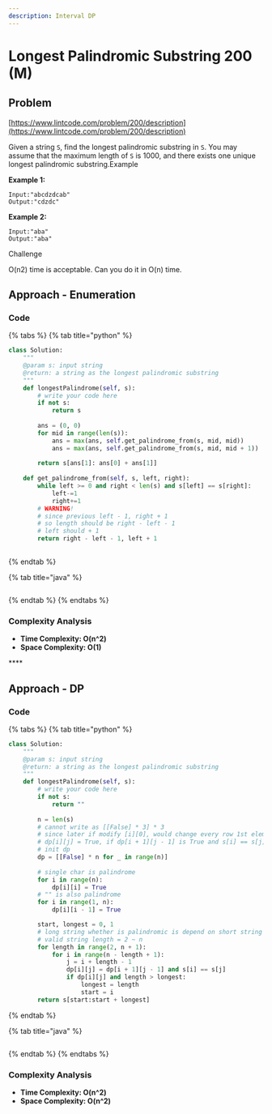 ```yaml
---
description: Interval DP
---
```


# Longest Palindromic Substring 200 \(M\)

## Problem

[https://www.lintcode.com/problem/200/description](https://www.lintcode.com/problem/200/description)

Given a string `S`, find the longest palindromic substring in `S`. You may assume that the maximum length of `S` is 1000, and there exists one unique longest palindromic substring.Example

**Example 1:**

```text
Input:"abcdzdcab"
Output:"cdzdc"
```

**Example 2:**

```text
Input:"aba"
Output:"aba"
```

Challenge

O\(n2\) time is acceptable. Can you do it in O\(n\) time.

## Approach - Enumeration

### Code

{% tabs %}
{% tab title="python" %}
```python
class Solution:
    """
    @param s: input string
    @return: a string as the longest palindromic substring
    """
    def longestPalindrome(self, s):
        # write your code here
        if not s:
            return s
        
        ans = (0, 0)
        for mid in range(len(s)):
            ans = max(ans, self.get_palindrome_from(s, mid, mid))
            ans = max(ans, self.get_palindrome_from(s, mid, mid + 1))
        
        return s[ans[1]: ans[0] + ans[1]]
    
    def get_palindrome_from(self, s, left, right):
        while left >= 0 and right < len(s) and s[left] == s[right]:
            left-=1
            right+=1
        # WARNING!
        # since previous left - 1, right + 1
        # so length should be right - left - 1
        # left should + 1
        return right - left - 1, left + 1
        

```
{% endtab %}

{% tab title="java" %}
```

```
{% endtab %}
{% endtabs %}

### Complexity Analysis

* **Time Complexity: O\(n^2\)**
* **Space Complexity: O\(1\)**

\*\*\*\*

## Approach - DP

### Code

{% tabs %}
{% tab title="python" %}
```python
class Solution:
    """
    @param s: input string
    @return: a string as the longest palindromic substring
    """
    def longestPalindrome(self, s):
        # write your code here
        if not s:
            return ""
        
        n = len(s)
        # cannot write as [[False] * 3] * 3
        # since later if modify [i][0], would change every row 1st element value 
        # dp[i][j] = True, if dp[i + 1][j - 1] is True and s[i] == s[j]
        # init dp
        dp = [[False] * n for _ in range(n)]
        
        # single char is palindrome
        for i in range(n):
            dp[i][i] = True
        # "" is also palindrome
        for i in range(1, n):
            dp[i][i - 1] = True

        start, longest = 0, 1
        # long string whether is palindromic is depend on short string
        # valid string length = 2 ~ n
        for length in range(2, n + 1):
            for i in range(n - length + 1):
                j = i + length - 1
                dp[i][j] = dp[i + 1][j - 1] and s[i] == s[j]
                if dp[i][j] and length > longest:
                    longest = length
                    start = i
        return s[start:start + longest]       
```
{% endtab %}

{% tab title="java" %}
```

```
{% endtab %}
{% endtabs %}

### Complexity Analysis

* **Time Complexity: O\(n^2\)**
* **Space Complexity: O\(n^2\)**

